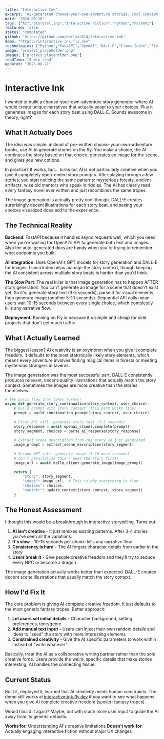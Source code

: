 ```yaml
---
title: "Interactive Ink"
excerpt: "AI-generated choose-your-own-adventure stories. Cool concept, but turns out AI gets really repetitive when you give it creative freedom."
date: "2024-09-18"
tags: ["AI","Storytelling","Interactive Fiction","Python","FastAPI"]
featured: false
status: "completed"
github: "https://github.com/nwilson314/interactive-ink"
demo: "https://interactive-ink.fly.dev"
technologies: ["Python","FastAPI","OpenAI","DALL-E","Llama Index","Fly.io"]
image: "project_placeholder.png"
images: ["project_placeholder.png"]
readTime: "4 min read"
updated: "2025-08-21"
---
```


# Interactive Ink

I wanted to build a choose-your-own-adventure story generator where AI would create unique narratives that actually adapt to your choices. Plus it generates images for each story beat using DALL-E. Sounds awesome in theory, right?

## What It Actually Does

The idea was simple: instead of pre-written choose-your-own-adventure books, use AI to generate stories on the fly. You make a choice, the AI continues the story based on that choice, generates an image for the scene, and gives you new options.

In practice? It works, but... turns out AI is not particularly creative when you give it completely open-ended story prompts. After playing through a few stories, you start noticing the same patterns: mysterious forests, ancient artifacts, wise old mentors who speak in riddles. The AI has clearly read every fantasy novel ever written and just recombines the same tropes.

The image generation is actually pretty cool though. DALL-E creates surprisingly decent illustrations for each story beat, and seeing your choices visualized does add to the experience.

## The Technical Reality

**Backend**: FastAPI because it handles async requests well, which you need when you're waiting for OpenAI's API to generate both text and images. Also the auto-generated docs are handy when you're trying to remember what endpoints you built.

**AI Integration**: Uses OpenAI's GPT models for story generation and DALL-E for images. Llama Index helps manage the story context, though keeping the AI consistent across multiple story beats is harder than you'd think.

**The Slow Part**: The real killer is that image generation has to happen AFTER story generation. You can't generate an image for a scene that doesn't exist yet. So it's: generate story text (3-5 seconds), parse it for visual elements, then generate image (another 5-10 seconds). Sequential API calls mean users wait 10-15 seconds between every single choice, which completely kills any narrative flow.

**Deployment**: Running on Fly.io because it's simple and cheap for side projects that don't get much traffic.

## What I Actually Learned

The biggest lesson? AI creativity is an oxymoron when you give it complete freedom. It defaults to the most statistically likely story elements, which means every adventure involves finding magical items in forests or meeting mysterious strangers in taverns.

The image generation was the most successful part. DALL-E consistently produces relevant, decent-quality illustrations that actually match the story context. Sometimes the images are more creative than the stories themselves.

```python
# The basic flow that takes forever
async def generate_story_continuation(story_context, user_choice):
    # Build prompt with story context (this part works fine)
    prompt = build_continuation_prompt(story_context, user_choice)
    
    # First API call: generate story text (3-5 seconds)
    story_response = await openai_client.complete(prompt)
    story_segment, choices = parse_ai_response(story_response)
    
    # Extract scene description from the story we just generated
    image_prompt = extract_scene_description(story_segment)
    
    # Second API call: generate image (5-10 more seconds)
    # Can't parallelize this - need the story first!
    image_url = await dalle_client.generate_image(image_prompt)
    
    return {
        "story": story_segment,
        "image": image_url,  # This is why everything is slow
        "choices": choices,
        "context": update_context(story_context, story_segment)
    }
```

## The Honest Assessment

I thought this would be a breakthrough in interactive storytelling. Turns out:

1. **AI isn't creative** - It just remixes existing patterns. After 3-4 stories you've seen all the variations.
2. **It's slow** - 10-15 seconds per choice kills any narrative flow
3. **Consistency is hard** - The AI forgets character details from earlier in the story
4. **Users break it** - Give people creative freedom and they'll try to seduce every NPC or become a dragon

The image generation actually works better than expected. DALL-E creates decent scene illustrations that usually match the story context.

## How I'd Fix It

The core problem is giving AI complete creative freedom. It just defaults to the most generic fantasy tropes. Better approach:

1. **Let users set initial details** - Character background, setting preferences, tone/genre
2. **Add manual text input** - Users can inject their own random details and ideas to "seed" the story with more interesting elements
3. **Constrained creativity** - Give the AI specific parameters to work within instead of "write whatever"

Basically, treat the AI as a collaborative writing partner rather than the sole creative force. Users provide the weird, specific details that make stories interesting, AI handles the connecting tissue.

## Current Status

Built it, deployed it, learned that AI creativity needs human constraints. The demo still works at [interactive-ink.fly.dev](https://interactive-ink.fly.dev) if you want to see what happens when you give AI complete creative freedom (spoiler: fantasy tropes).

Would I build it again? Maybe, but with much more user input to guide the AI away from its generic defaults.

**Works for**: Understanding AI's creative limitations
**Doesn't work for**: Actually engaging interactive fiction without major UX changes